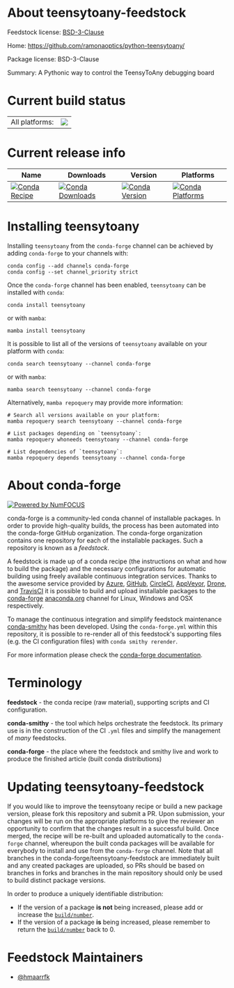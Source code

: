 About teensytoany-feedstock
===========================

Feedstock license: [BSD-3-Clause](https://github.com/conda-forge/teensytoany-feedstock/blob/main/LICENSE.txt)

Home: https://github.com/ramonaoptics/python-teensytoany/

Package license: BSD-3-Clause

Summary: A Pythonic way to control the TeensyToAny debugging board

Current build status
====================


<table><tr><td>All platforms:</td>
    <td>
      <a href="https://dev.azure.com/conda-forge/feedstock-builds/_build/latest?definitionId=8364&branchName=main">
        <img src="https://dev.azure.com/conda-forge/feedstock-builds/_apis/build/status/teensytoany-feedstock?branchName=main">
      </a>
    </td>
  </tr>
</table>

Current release info
====================

| Name | Downloads | Version | Platforms |
| --- | --- | --- | --- |
| [![Conda Recipe](https://img.shields.io/badge/recipe-teensytoany-green.svg)](https://anaconda.org/conda-forge/teensytoany) | [![Conda Downloads](https://img.shields.io/conda/dn/conda-forge/teensytoany.svg)](https://anaconda.org/conda-forge/teensytoany) | [![Conda Version](https://img.shields.io/conda/vn/conda-forge/teensytoany.svg)](https://anaconda.org/conda-forge/teensytoany) | [![Conda Platforms](https://img.shields.io/conda/pn/conda-forge/teensytoany.svg)](https://anaconda.org/conda-forge/teensytoany) |

Installing teensytoany
======================

Installing `teensytoany` from the `conda-forge` channel can be achieved by adding `conda-forge` to your channels with:

```
conda config --add channels conda-forge
conda config --set channel_priority strict
```

Once the `conda-forge` channel has been enabled, `teensytoany` can be installed with `conda`:

```
conda install teensytoany
```

or with `mamba`:

```
mamba install teensytoany
```

It is possible to list all of the versions of `teensytoany` available on your platform with `conda`:

```
conda search teensytoany --channel conda-forge
```

or with `mamba`:

```
mamba search teensytoany --channel conda-forge
```

Alternatively, `mamba repoquery` may provide more information:

```
# Search all versions available on your platform:
mamba repoquery search teensytoany --channel conda-forge

# List packages depending on `teensytoany`:
mamba repoquery whoneeds teensytoany --channel conda-forge

# List dependencies of `teensytoany`:
mamba repoquery depends teensytoany --channel conda-forge
```


About conda-forge
=================

[![Powered by
NumFOCUS](https://img.shields.io/badge/powered%20by-NumFOCUS-orange.svg?style=flat&colorA=E1523D&colorB=007D8A)](https://numfocus.org)

conda-forge is a community-led conda channel of installable packages.
In order to provide high-quality builds, the process has been automated into the
conda-forge GitHub organization. The conda-forge organization contains one repository
for each of the installable packages. Such a repository is known as a *feedstock*.

A feedstock is made up of a conda recipe (the instructions on what and how to build
the package) and the necessary configurations for automatic building using freely
available continuous integration services. Thanks to the awesome service provided by
[Azure](https://azure.microsoft.com/en-us/services/devops/), [GitHub](https://github.com/),
[CircleCI](https://circleci.com/), [AppVeyor](https://www.appveyor.com/),
[Drone](https://cloud.drone.io/welcome), and [TravisCI](https://travis-ci.com/)
it is possible to build and upload installable packages to the
[conda-forge](https://anaconda.org/conda-forge) [anaconda.org](https://anaconda.org/)
channel for Linux, Windows and OSX respectively.

To manage the continuous integration and simplify feedstock maintenance
[conda-smithy](https://github.com/conda-forge/conda-smithy) has been developed.
Using the ``conda-forge.yml`` within this repository, it is possible to re-render all of
this feedstock's supporting files (e.g. the CI configuration files) with ``conda smithy rerender``.

For more information please check the [conda-forge documentation](https://conda-forge.org/docs/).

Terminology
===========

**feedstock** - the conda recipe (raw material), supporting scripts and CI configuration.

**conda-smithy** - the tool which helps orchestrate the feedstock.
                   Its primary use is in the construction of the CI ``.yml`` files
                   and simplify the management of *many* feedstocks.

**conda-forge** - the place where the feedstock and smithy live and work to
                  produce the finished article (built conda distributions)


Updating teensytoany-feedstock
==============================

If you would like to improve the teensytoany recipe or build a new
package version, please fork this repository and submit a PR. Upon submission,
your changes will be run on the appropriate platforms to give the reviewer an
opportunity to confirm that the changes result in a successful build. Once
merged, the recipe will be re-built and uploaded automatically to the
`conda-forge` channel, whereupon the built conda packages will be available for
everybody to install and use from the `conda-forge` channel.
Note that all branches in the conda-forge/teensytoany-feedstock are
immediately built and any created packages are uploaded, so PRs should be based
on branches in forks and branches in the main repository should only be used to
build distinct package versions.

In order to produce a uniquely identifiable distribution:
 * If the version of a package **is not** being increased, please add or increase
   the [``build/number``](https://docs.conda.io/projects/conda-build/en/latest/resources/define-metadata.html#build-number-and-string).
 * If the version of a package **is** being increased, please remember to return
   the [``build/number``](https://docs.conda.io/projects/conda-build/en/latest/resources/define-metadata.html#build-number-and-string)
   back to 0.

Feedstock Maintainers
=====================

* [@hmaarrfk](https://github.com/hmaarrfk/)

